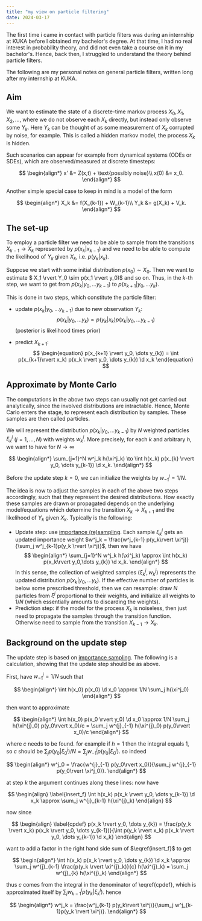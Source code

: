 ```yaml
---
title: "my view on particle filtering"
date: 2024-03-17
---
```


The first time i came in contact with particle filters was during an internship at KUKA before I obtained my bachelor's degree. At that time, I had no real interest in probability theory, and did not even take a course on it in my bachelor's. Hence, back then, I struggled to understand the theory behind particle filters.

The following are my personal notes on general particle filters, written long after my internship at KUKA.

## Aim

We want to estimate the state of a discrete-time markov process $X_0, X_1, X_2, \dots$, where we do not observe each $X_k$ directly, but instead only observe some $Y_k$. Here $Y_k$ can be thought of as some measurement of $X_k$ corrupted by noise, for example.
This is called a hidden markov model, the process $X_k$ is hidden.

Such scenarios can appear for example from dynamical systems (ODEs or SDEs), which are observed/measured at discrete timesteps:

$$ \begin{align*}
	x' &= Z(x,t) + \text{possibly noise}\\
	x(0) &= x_0.
\end{align*} $$

Another simple special case to keep in mind is a model of the form

$$  \begin{align*}
	X_k &= f(X_{k-1}) + W_{k-1}\\
	Y_k &= g(X_k) + V_k.
\end{align*} $$

## The set-up

To employ a particle filter we need to be able to sample from the transitions $X_{k-1} \to X_k$ represented by $p(x_{k} \rvert x_{k-1})$ and we need to be able to compute the likelihood of $Y_k$ given $X_k$, i.e. $p(y_k \rvert x_k)$.

Suppose we start with some initial distribution $p(x_0) \sim X_0$. Then we want to estimate $ X_1 \rvert Y_0 \sim p(x_1 \rvert y_0)$ and so on. Thus, in the $k$-th step, we want to get from $p(x_k \rvert y_0, \dots y_{k-1})$ to $p(x_{k+1} \rvert y_0, \dots y_k)$. 

This is done in two steps, which constitute the particle filter:

- update $p(x_k \rvert y_0, \dots y_{k-1})$ due to new observation $Y_k$:
$$ \begin{equation}
	p(x_k \rvert y_0, \dots y_{k}) \propto p(y_k \rvert x_k) p(x_k \rvert y_0, \dots y_{k-1})
\end{equation}$$ (posterior is likelihood times prior)

- predict $X_{k+1}$: $$ \begin{equation}
		p(x_{k+1} \rvert y_0, \dots y_{k}) = \int p(x_{k+1}\rvert x_k) p(x_k \rvert y_0, \dots y_{k}) \d x_k
	\end{equation} $$
	
## Approximate by Monte Carlo

The computations in the above two steps can usually not get carried out analytically, since the involved distributions are intractable. Hence, Monte Carlo enters the stage, to represent each distribution by samples. These samples are then called particles.

We will represent the distribution $p(x_{k} \rvert y_0, \dots y_{k-1})$ 
by $N$ weighted particles $\xi^j_k$ ($j = 1, \dots, N$) with weights $w^j_k$. More precisely, for each $k$ and arbitrary $h$, we want to have for $N \to \infty$

$$
\begin{align*}
	\sum_{j=1}^N w^j_k h(\xi^j_k) \to \int h(x_k) p(x_{k} \rvert y_0, \dots y_{k-1}) \d x_k.
\end{align*}
$$

Before the update step $k=0$, we can initialize the weights by $w^{j}_{-1} = 1/N$.

The idea is now to adjust the samples in each of the above two steps accordingly, such that they represent the desired distributions. How exactly these samples are drawn or propagated depends on the underlying model/equations which determine the transition $X_k \to X_{k+1}$ and the likelihood of $Y_k$ given $X_k$. Typically is the following:

- Update step: use [importance (re)sampling](2024-03-15-importance-sampling.md). Each sample $\xi^j_k$ gets an updated importance weight $w^j_k = \frac{w^j_{k-1} p(y_k\rvert \xi^j)}{\sum_j w^j_{k-1}p(y_k \rvert \xi^j)}$, then we have 
$$ \begin{align*}
		\sum_{j=1}^N w^j_k h(\xi^j_k) \approx \int h(x_k) p(x_k\rvert y_0,\dots y_{k}) \d x_k.
	\end{align*} $$ 
	 In this sense, the collection of weighted samples $(\xi^j_k, w^j_k)$ represents the updated distribution $p(x_k\rvert y_0,\dots y_{k})$.
	 If the effective number of particles is below some prescribed threshold, then we can resample: draw $N$ particles from $\xi^j$ proportional to their weights, and initialize all weights to $1/N$ (which essentially amounts to discarding the weights).
- Prediction step: if the model for the process $X_k$ is noiseless, then just need to propagate the samples through the transition function. Otherwise need to sample from the transition $X_{k-1} \to X_k$.

## Background on the update step

The update step is based on [importance sampling](2024-03-15-importance-sampling.md). The following is a calculation, showing that the update step should be as above. 

First, have $w^j_{-1} = 1/N$ such that

$$
\begin{align*}
	\int h(x_0) p(x_0) \d x_0 \approx 1/N \sum_j h(\xi^j_0)
\end{align*}
$$

then want to approximate 

$$
\begin{align*}
	\int h(x_0) p(x_0 \rvert y_0) \d x_0 \approx 1/N \sum_j h(\xi^{j}_0) p(y_0\rvert x_0)/c = \sum_j w^{j}_{-1} h(\xi^{j}_0) p(y_0\rvert x_0)/c
\end{align*}
$$

where $c$ needs to be found. for example if $h=1$ then the integral equals 1, so $c$ should be $\sum_j p(y_0\rvert \xi^j_0) /N = \sum_j w^{j}_{-1} p(y_0\rvert \xi^j_0)$. so indeed

$$
\begin{align*}
	w^j_0 = \frac{w^{j}_{-1} p(y_0\rvert x_0)}{\sum_j w^{j}_{-1} p(y_0\rvert \xi^j_0)}.
\end{align*}
$$

at step $k$ the argument continues along these lines: now have

$$
\begin{align}
	\label{insert_f}
	\int h(x_k) p(x_k \rvert y_0, \dots y_{k-1}) \d x_k \approx \sum_j w^{j}_{k-1} h(\xi^{j}_k)
\end{align}
$$

now since 

$$
\begin{align}
	\label{cpdef}
	p(x_k \rvert y_0, \dots y_{k}) = \frac{p(y_k \rvert x_k) p(x_k \rvert y_0, \dots y_{k-1})}{\int p(y_k \rvert x_k) p(x_k \rvert y_0, \dots y_{k-1}) \d x_k}
\end{align}
$$

want to add a factor in the right hand side sum of $\eqref{insert_f}$ to get

$$
\begin{align*}
	\int h(x_k) p(x_k \rvert y_0, \dots y_{k}) \d x_k \approx \sum_j w^{j}_{k-1} \frac{p(y_k \rvert \xi^{j}_k)}{c} h(\xi^{j}_k) = \sum_j w^{j}_{k} h(\xi^{j}_k)
\end{align*}
$$

thus $c$ comes from the integral in the denominator of \eqref{cpdef}, which is approximated itself by $\sum_j w^{j}_{k-1} p(y_k \rvert \xi^j_k)$. hence

$$
\begin{align*}
	w^j_k = \frac{w^j_{k-1} p(y_k\rvert \xi^j)}{\sum_j w^j_{k-1}p(y_k \rvert \xi^j)}.
\end{align*}
$$